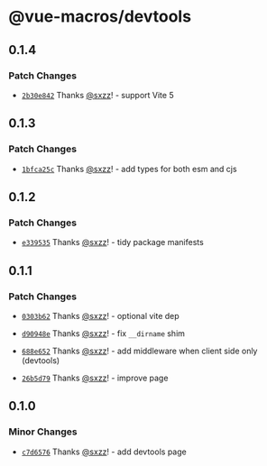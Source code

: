 # @vue-macros/devtools

## 0.1.4

### Patch Changes

- [`2b30e842`](https://github.com/vue-macros/vue-macros/commit/2b30e8428d6e074ce9407db2e5ea3fbadb33e932) Thanks [@sxzz](https://github.com/sxzz)! - support Vite 5

## 0.1.3

### Patch Changes

- [`1bfca25c`](https://github.com/vue-macros/vue-macros/commit/1bfca25c132f4fd2d3aca723e00ffc8312de19a4) Thanks [@sxzz](https://github.com/sxzz)! - add types for both esm and cjs

## 0.1.2

### Patch Changes

- [`e339535`](https://github.com/vue-macros/vue-macros/commit/e33953564dbbce28d4b61f61b27d7cdfcdf5c242) Thanks [@sxzz](https://github.com/sxzz)! - tidy package manifests

## 0.1.1

### Patch Changes

- [`0303b62`](https://github.com/vue-macros/vue-macros/commit/0303b628d45cfc072693d924cad584ffb01bc5e5) Thanks [@sxzz](https://github.com/sxzz)! - optional vite dep

- [`d90948e`](https://github.com/vue-macros/vue-macros/commit/d90948e5148591d05cc6d185fd2a74b017133cd3) Thanks [@sxzz](https://github.com/sxzz)! - fix `__dirname` shim

- [`688e652`](https://github.com/vue-macros/vue-macros/commit/688e652219d8a2c8f0dedac6c4087c7ed22ef48f) Thanks [@sxzz](https://github.com/sxzz)! - add middleware when client side only (devtools)

- [`26b5d79`](https://github.com/vue-macros/vue-macros/commit/26b5d79245a991920a4fd96bae514ddbcff3bae4) Thanks [@sxzz](https://github.com/sxzz)! - improve page

## 0.1.0

### Minor Changes

- [`c7d6576`](https://github.com/vue-macros/vue-macros/commit/c7d657604a7ebd238e1cccac1b8b6183a8038895) Thanks [@sxzz](https://github.com/sxzz)! - add devtools page
